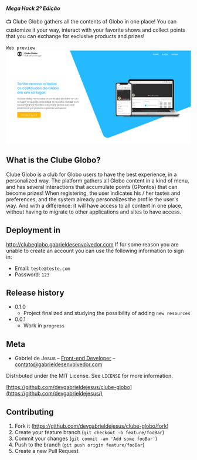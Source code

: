 #### _Mega Hack 2º Edição_

📺 Clube Globo gathers all the contents of Globo in one place! You can customize it your way, interact with your favorite shows and collect points that you can exchange for exclusive products and prizes!

`Web preview`
![](web-preview.png)

## What is the Clube Globo?

Clube Globo is a club for Globo users to have the best experience, in a personalized way. The platform gathers all Globo content in a kind of menu, and has several interactions that accumulate points (GPontos) that can become prizes! When registering, the user indicates his / her tastes and preferences, and the system already personalizes the profile the user's way. And with a difference: it will have access to all content in one place, without having to migrate to other applications and sites to have access.

## Deployment in
http://clubeglobo.gabrieldesenvolvedor.com
If for some reason you are unable to create an account you can use the following information to sign in:
- Email: `teste@teste.com`
- Password: `123`

## Release history

* 0.1.0
    * Project finalized and studying the possibility of adding `new resources`
* 0.0.1
    * Work in `progress`
    
## Meta

* Gabriel de Jesus – [Front-end Developer](https://www.gabrieldesenvolvedor.com/) – contato@gabrieldesenvolvedor.com

Distributed under the MIT License. See `LICENSE` for more information.

[https://github.com/devgabrieldejesus/clube-globo](https://github.com/devgabrieldejesus/)

## Contributing

1. Fork it (<https://github.com/devgabrieldejesus/clube-globo/fork>)
2. Create your feature branch (`git checkout -b feature/fooBar`)
3. Commit your changes (`git commit -am 'Add some fooBar'`)
4. Push to the branch (`git push origin feature/fooBar`)
5. Create a new Pull Request
